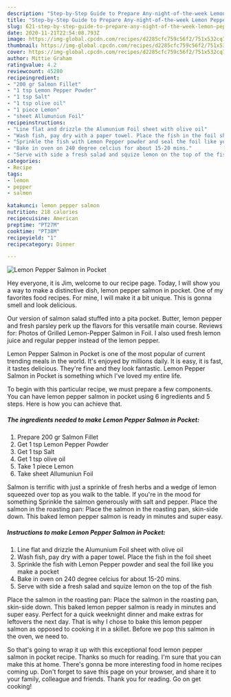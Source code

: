 ```yaml
---
description: "Step-by-Step Guide to Prepare Any-night-of-the-week Lemon Pepper Salmon in Pocket"
title: "Step-by-Step Guide to Prepare Any-night-of-the-week Lemon Pepper Salmon in Pocket"
slug: 621-step-by-step-guide-to-prepare-any-night-of-the-week-lemon-pepper-salmon-in-pocket
date: 2020-11-21T22:54:08.793Z
image: https://img-global.cpcdn.com/recipes/d2285cfc759c56f2/751x532cq70/lemon-pepper-salmon-in-pocket-recipe-main-photo.jpg
thumbnail: https://img-global.cpcdn.com/recipes/d2285cfc759c56f2/751x532cq70/lemon-pepper-salmon-in-pocket-recipe-main-photo.jpg
cover: https://img-global.cpcdn.com/recipes/d2285cfc759c56f2/751x532cq70/lemon-pepper-salmon-in-pocket-recipe-main-photo.jpg
author: Mittie Graham
ratingvalue: 4.2
reviewcount: 45280
recipeingredient:
- "200 gr Salmon Fillet"
- "1 tsp Lemon Pepper Powder"
- "1 tsp Salt"
- "1 tsp olive oil"
- "1 piece Lemon"
- "sheet Allumuniun Foil"
recipeinstructions:
- "Line flat and drizzle the Alumunium Foil sheet with olive oil"
- "Wash fish, pay dry with a paper towel. Place the fish in the foil sheet"
- "Sprinkle the fish with Lemon Pepper powder and seal the foil like you make a pocket"
- "Bake in oven on 240 degree celcius for about 15-20 mins."
- "Serve with side a fresh salad and squize lemon on the top of the fish"
categories:
- Recipe
tags:
- lemon
- pepper
- salmon

katakunci: lemon pepper salmon 
nutrition: 218 calories
recipecuisine: American
preptime: "PT27M"
cooktime: "PT38M"
recipeyield: "1"
recipecategory: Dinner

---
```



![Lemon Pepper Salmon in Pocket](https://img-global.cpcdn.com/recipes/d2285cfc759c56f2/751x532cq70/lemon-pepper-salmon-in-pocket-recipe-main-photo.jpg)

Hey everyone, it is Jim, welcome to our recipe page. Today, I will show you a way to make a distinctive dish, lemon pepper salmon in pocket. One of my favorites food recipes. For mine, I will make it a bit unique. This is gonna smell and look delicious.

Our version of salmon salad stuffed into a pita pocket. Butter, lemon pepper and fresh parsley perk up the flavors for this versatile main course. Reviews for: Photos of Grilled Lemon-Pepper Salmon in Foil. I also used fresh lemon juice and regular pepper instead of the lemon pepper.

Lemon Pepper Salmon in Pocket is one of the most popular of current trending meals in the world. It's enjoyed by millions daily. It is easy, it is fast, it tastes delicious. They're fine and they look fantastic. Lemon Pepper Salmon in Pocket is something which I've loved my entire life.


To begin with this particular recipe, we must prepare a few components. You can have lemon pepper salmon in pocket using 6 ingredients and 5 steps. Here is how you can achieve that.

<!--inarticleads1-->

##### The ingredients needed to make Lemon Pepper Salmon in Pocket:

1. Prepare 200 gr Salmon Fillet
1. Get 1 tsp Lemon Pepper Powder
1. Get 1 tsp Salt
1. Get 1 tsp olive oil
1. Take 1 piece Lemon
1. Take sheet Allumuniun Foil


Salmon is terrific with just a sprinkle of fresh herbs and a wedge of lemon squeezed over top as you walk to the table. If you&#39;re in the mood for something Sprinkle the salmon generously with salt and pepper. Place the salmon in the roasting pan: Place the salmon in the roasting pan, skin-side down. This baked lemon pepper salmon is ready in minutes and super easy. 

<!--inarticleads2-->

##### Instructions to make Lemon Pepper Salmon in Pocket:

1. Line flat and drizzle the Alumunium Foil sheet with olive oil
1. Wash fish, pay dry with a paper towel. Place the fish in the foil sheet
1. Sprinkle the fish with Lemon Pepper powder and seal the foil like you make a pocket
1. Bake in oven on 240 degree celcius for about 15-20 mins.
1. Serve with side a fresh salad and squize lemon on the top of the fish


Place the salmon in the roasting pan: Place the salmon in the roasting pan, skin-side down. This baked lemon pepper salmon is ready in minutes and super easy. Perfect for a quick weeknight dinner and make extras for leftovers the next day. That is why I chose to bake this lemon pepper salmon as opposed to cooking it in a skillet. Before we pop this salmon in the oven, we need to. 

So that's going to wrap it up with this exceptional food lemon pepper salmon in pocket recipe. Thanks so much for reading. I'm sure that you can make this at home. There's gonna be more interesting food in home recipes coming up. Don't forget to save this page on your browser, and share it to your family, colleague and friends. Thank you for reading. Go on get cooking!
